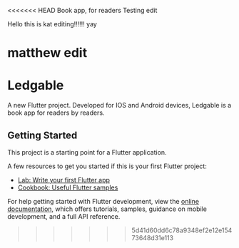 <<<<<<< HEAD
Book app, for readers
Testing edit

Hello this is kat editing!!!!!! yay

matthew edit
=======
# Ledgable

A new Flutter project.
Developed for IOS and Android devices, Ledgable is a book app for readers by readers. 
## Getting Started

This project is a starting point for a Flutter application.

A few resources to get you started if this is your first Flutter project:

- [Lab: Write your first Flutter app](https://docs.flutter.dev/get-started/codelab)
- [Cookbook: Useful Flutter samples](https://docs.flutter.dev/cookbook)

For help getting started with Flutter development, view the
[online documentation](https://docs.flutter.dev/), which offers tutorials,
samples, guidance on mobile development, and a full API reference.
>>>>>>> 5d41d60dd6c78a9348ef2e12e15473648d31e113
